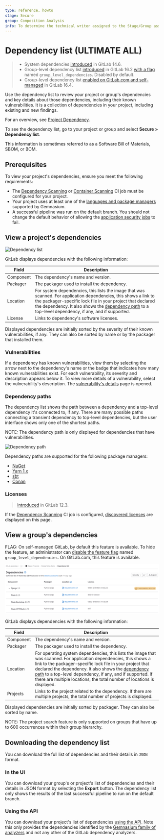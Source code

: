 ```yaml
---
type: reference, howto
stage: Secure
group: Composition Analysis
info: To determine the technical writer assigned to the Stage/Group associated with this page, see https://about.gitlab.com/handbook/product/ux/technical-writing/#assignments
---
```


# Dependency list **(ULTIMATE ALL)**

> - System dependencies [introduced](https://gitlab.com/groups/gitlab-org/-/epics/6698) in GitLab 14.6.
> - Group-level dependency list [introduced](https://gitlab.com/groups/gitlab-org/-/epics/8090) in GitLab 16.2 [with a flag](../../../administration/feature_flags.md) named `group_level_dependencies`. Disabled by default.
> - Group-level dependency list [enabled on GitLab.com and self-managed](https://gitlab.com/gitlab-org/gitlab/-/issues/411257) in GitLab 16.4.

Use the dependency list to review your project or group's dependencies and key
details about those dependencies, including their known vulnerabilities. It is a collection of dependencies in your project, including existing and new findings.

<i class="fa fa-youtube-play youtube" aria-hidden="true"></i>
For an overview, see [Project Dependency](https://www.youtube.com/watch?v=ckqkn9Tnbw4).

To see the dependency list, go to your project or group and select **Secure > Dependency list**.

This information is sometimes referred to as a Software Bill of Materials, SBOM, or BOM.

## Prerequisites

To view your project's dependencies, ensure you meet the following requirements:

- The [Dependency Scanning](../dependency_scanning/index.md)
  or [Container Scanning](../container_scanning/index.md)
  CI job must be configured for your project.
- Your project uses at least one of the
  [languages and package managers](../dependency_scanning/index.md#supported-languages-and-package-managers)
  supported by Gemnasium.
- A successful pipeline was run on the default branch.
  You should not change the default behavior of allowing the
  [application security jobs](../../application_security/index.md#application-coverage) to fail.

## View a project's dependencies

![Dependency list](img/dependency_list_v13_11.png)

GitLab displays dependencies with the following information:

| Field     | Description |
|-----------|-------------|
| Component | The dependency's name and version. |
| Packager  | The packager used to install the dependency. |
| Location  | For system dependencies, this lists the image that was scanned. For application dependencies, this shows a link to the packager-specific lock file in your project that declared the dependency. It also shows the [dependency path](#dependency-paths) to a top-level dependency, if any, and if supported. |
| License   | Links to dependency's software licenses. |

Displayed dependencies are initially sorted by the severity of their known vulnerabilities, if any. They
can also be sorted by name or by the packager that installed them.

### Vulnerabilities

If a dependency has known vulnerabilities, view them by selecting the arrow next to the
dependency's name or the badge that indicates how many known vulnerabilities exist. For each
vulnerability, its severity and description appears below it. To view more details of a vulnerability,
select the vulnerability's description. The [vulnerability's details](../vulnerabilities) page is opened.

### Dependency paths

The dependency list shows the path between a dependency and a top-level dependency it's connected
to, if any. There are many possible paths connecting a transient dependency to top-level
dependencies, but the user interface shows only one of the shortest paths.

NOTE:
The dependency path is only displayed for dependencies that have vulnerabilities.

![Dependency path](img/yarn_dependency_path_v13_6.png)

Dependency paths are supported for the following package managers:

- [NuGet](https://www.nuget.org/)
- [Yarn 1.x](https://classic.yarnpkg.com/lang/en/)
- [sbt](https://www.scala-sbt.org)
- [Conan](https://conan.io)

### Licenses

> [Introduced](https://gitlab.com/gitlab-org/gitlab/-/issues/10536) in GitLab 12.3.

If the [Dependency Scanning](../../application_security/dependency_scanning/index.md) CI job is configured,
[discovered licenses](../../compliance/license_scanning_of_cyclonedx_files/index.md#enable-license-scanning) are displayed on this page.

## View a group's dependencies

FLAG:
On self-managed GitLab, by default this feature is available. To hide the feature, an administrator can [disable the feature flag](../../../administration/feature_flags.md) named `group_level_dependencies`.
On GitLab.com, this feature is available.

![Dependency list](img/dependency_list_v16_3.png)

GitLab displays dependencies with the following information:

| Field     | Description |
|-----------|-------------|
| Component | The dependency's name and version. |
| Packager  | The packager used to install the dependency. |
| Location  | For operating system dependencies, this lists the image that was scanned. For application dependencies, this shows a link to the packager-specific lock file in your project that declared the dependency. It also shows the [dependency path](#dependency-paths) to a top-level dependency, if any, and if supported. If there are multiple locations, the total number of locations is displayed.  |
| Projects   | Links to the project related to the dependency. If there are multiple projects, the total number of projects is displayed. |

Displayed dependencies are initially sorted by packager. They
can also be sorted by name.

NOTE:
The project search feature is only supported on groups that have up to 600 occurrences within their group hierarchy.

## Downloading the dependency list

You can download the full list of dependencies and their details in
`JSON` format.

### In the UI

You can download your group's or project's list of dependencies and their details in JSON format by selecting the **Export** button. The dependency list only shows the results of the last successful pipeline to run on the default branch.

### Using the API

You can download your project's list of dependencies [using the API](../../../api/dependencies.md#list-project-dependencies). Note this only provides the dependencies identified by the [Gemnasium family of analyzers](../dependency_scanning/index.md#dependency-analyzers) and not any other of the GitLab dependency analyzers.
